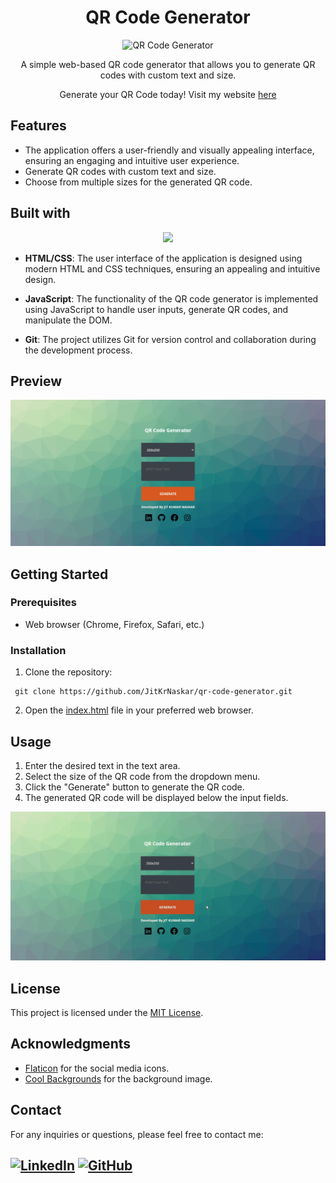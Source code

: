 <h1 align="center" id="title"> QR Code Generator </h1>

<div align="center">

![QR Code Generator](https://cdn-icons-png.flaticon.com/128/9048/9048683.png)

 A simple web-based QR code generator that allows you to generate QR codes with custom text and size.
 
  <p>Generate your QR Code today! Visit my website <a href="https://jitkrnaskar.github.io/QR-Code-Generator/">here</a></p>
</div>

## Features
- The application offers a user-friendly and visually appealing interface, ensuring an engaging and intuitive user experience.
- Generate QR codes with custom text and size.
- Choose from multiple sizes for the generated QR code.


## Built with

<p align="center">
  <a href=#><img src="https://skillicons.dev/icons?i=git,html,css,js" /></a>
</p>

- **HTML/CSS**: The user interface of the application is designed using modern HTML and CSS techniques, ensuring an appealing and intuitive design.

- **JavaScript**: The functionality of the QR code generator is implemented using JavaScript to handle user inputs, generate QR codes, and manipulate the DOM.

- **Git**: The project utilizes Git for version control and collaboration during the development process.


## Preview

![Preview](preview.png)


## Getting Started

### Prerequisites

- Web browser (Chrome, Firefox, Safari, etc.)

### Installation

1. Clone the repository:

  ```console
   git clone https://github.com/JitKrNaskar/qr-code-generator.git
   ```

2. Open the [index.html](https://github.com/JitKrNaskar/QR-Code-Generator/blob/main/index.html) file in your preferred web browser.

## Usage

1. Enter the desired text in the text area.
2. Select the size of the QR code from the dropdown menu.
3. Click the "Generate" button to generate the QR code.
4. The generated QR code will be displayed below the input fields.

![Preview](usage.gif)


## License

This project is licensed under the [MIT License](https://github.com/JitKrNaskar/QR-Code-Generator/blob/main/LICENSE).

## Acknowledgments

- [Flaticon](https://www.flaticon.com/) for the social media icons.
- [Cool Backgrounds](https://coolbackgrounds.io/) for the background image.


## Contact

For any inquiries or questions, please feel free to contact me:

[![LinkedIn](https://img.icons8.com/nolan/64/linkedin.png)](https://www.linkedin.com/in/jitkumarnaskar/)
[![GitHub](https://img.icons8.com/nolan/64/github.png)](https://github.com/JitKrNaskar)
---

